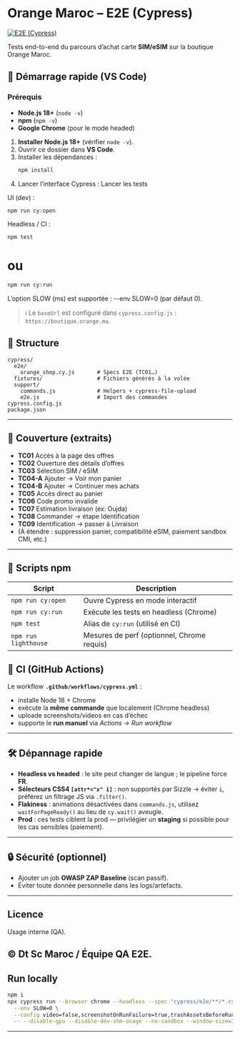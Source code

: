 # Orange Maroc – E2E (Cypress)
[![E2E (Cypress)](https://github.com/48Mouad/orangee2e/actions/workflows/cypress.yml/badge.svg)](https://github.com/48Mouad/orangee2e/actions/workflows/cypress.yml)

Tests end-to-end du parcours d’achat carte **SIM/eSIM** sur la boutique Orange Maroc.


## 🚀 Démarrage rapide (VS Code)
### Prérequis
- **Node.js 18+** (`node -v`)
- **npm** (`npm -v`)
- **Google Chrome** (pour le mode headed)

1. **Installer Node.js 18+** (vérifier `node -v`).
2. Ouvrir ce dossier dans **VS Code**.
3. Installer les dépendances :
   ```bash
   npm install
   ```
4. Lancer l’interface Cypress :
Lancer les tests 

UI (dev) :
```bash
npm run cy:open
```

Headless / CI :
 ```bash
npm test
 ```
# ou
 ```bash
npm run cy:run
 ```

L’option SLOW (ms) est supportée : --env SLOW=0 (par défaut 0).

> ℹ️ Le `baseUrl` est configuré dans `cypress.config.js` : `https://boutique.orange.ma`.

## 📁 Structure

```
cypress/
  e2e/
    orange_shop.cy.js       # Specs E2E (TC01…)
  fixtures/                 # Fichiers générés à la volée
  support/
    commands.js             # Helpers + cypress-file-upload
    e2e.js                  # Import des commandes
cypress.config.js
package.json

```
---

## 🧪 Couverture (extraits)

- **TC01** Accès à la page des offres
- **TC02** Ouverture des détails d’offres
- **TC03** Sélection SIM / eSIM
- **TC04-A** Ajouter → Voir mon panier
- **TC04-B** Ajouter → Continuer mes achats
- **TC05** Accès direct au panier
- **TC06** Code promo invalide
- **TC07** Estimation livraison (ex: Oujda)
- **TC08** Commander → étape Identification
- **TC09** Identification → passer à Livraison
- (À étendre : suppression panier, compatibilité eSIM, paiement sandbox CMI, etc.)

---
## 🧰 Scripts npm

| Script | Description |
| --- | --- |
| `npm run cy:open` | Ouvre Cypress en mode interactif |
| `npm run cy:run` | Exécute les tests en headless (Chrome) |
| `npm test` | Alias de `cy:run` (utilisé en CI) |
| `npm run lighthouse` | Mesures de perf (optionnel, Chrome requis) |

## 🤖 CI (GitHub Actions)

Le workflow **`.github/workflows/cypress.yml`** :

- installe Node 18 + Chrome
- exécute la **même commande** que localement (Chrome headless)
- uploade screenshots/videos en cas d’échec
- supporte le **run manuel** via *Actions → Run workflow*

---

## 🛠️ Dépannage rapide

- **Headless vs headed** : le site peut changer de langue ; le pipeline force **FR**.
- **Sélecteurs CSS4 `[attr*="x" i]`** : non supportés par Sizzle → éviter  `i`, préférez un filtrage JS via `.filter()`.
- **Flakiness** : animations désactivées dans `commands.js`, utilisez `waitForPageReady()` au lieu de `cy.wait()` aveugle.
- **Prod** : ces tests ciblent la prod — privilégier un **staging** si possible pour les cas sensibles (paiement).

---

## 🔒 Sécurité (optionnel)

- Ajouter un job **OWASP ZAP Baseline** (scan passif).
- Éviter toute donnée personnelle dans les logs/artefacts.

---

## Licence

Usage interne (QA).

© Dt Sc Maroc / Équipe QA E2E.
---
## Run locally
```bash
npm i
npx cypress run --browser chrome --headless --spec "cypress/e2e/**/*.cy.js" \
  --env SLOW=0 \
  --config video=false,screenshotOnRunFailure=true,trashAssetsBeforeRuns=true \
  -- --disable-gpu --disable-dev-shm-usage --no-sandbox --window-size=1366,768

```
---
